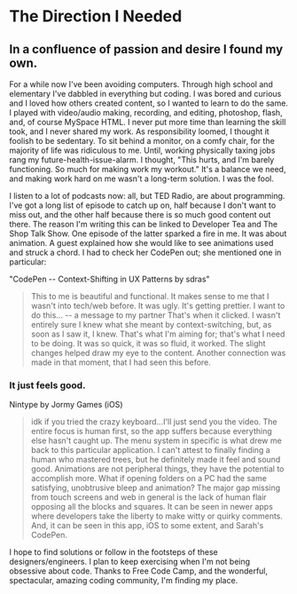 # The Direction I Needed

## In a confluence of passion and desire I found my own.

For a while now I've been avoiding computers. Through high school and elementary I've dabbled in everything but coding. I was bored and curious and I loved how others created content, so I wanted to learn to do the same. I played with video/audio making, recording, and editing, photoshop, flash, and, of course MySpace HTML. I never put more time than learning the skill took, and I never shared my work. As responsibility loomed, I thought it foolish to be sedentary. To sit behind a monitor, on a comfy chair, for the majority of life was ridiculous to me. Until, working physically taxing jobs rang my future-health-issue-alarm. I thought, "This hurts, and I'm barely functioning. So much for making work my workout." It's a balance we need, and making work hard on me wasn't a long-term solution. I was the fool.

I listen to a lot of podcasts now: all, but TED Radio, are about programming. I've got a long list of episode to catch up on, half because I don't want to miss out, and the other half because there is so much good content out there. The reason I'm writing this can be linked to Developer Tea and The Shop Talk Show. One episode of the latter sparked a fire in me. It was about animation. A guest explained how she would like to see animations used and struck a chord. I had to check her CodePen out; she mentioned one in particular:

"CodePen -- Context-Shifting in UX Patterns by sdras"

> This to me is beautiful and functional. It makes sense to me that I wasn't into tech/web before. It was ugly. It's getting prettier. I want to do this... -- a message to my partner That's when it clicked. I wasn't entirely sure I knew what she meant by context-switching, but, as soon as I saw it, I knew. That's what I'm aiming for; that's what I need to be doing. It was so quick, it was so fluid, it worked. The slight changes helped draw my eye to the content. Another connection was made in that moment, that I had seen this before.

### It just feels good.

Nintype by Jormy Games (iOS)

> idk if you tried the crazy keyboard...I'll just send you the video. The entire focus is human first, so the app suffers because everything else hasn't caught up. The menu system in specific is what drew me back to this particular application. I can't attest to finally finding a human who mastered trees, but he definitely made it feel and sound good. Animations are not peripheral things, they have the potential to accomplish more. What if opening folders on a PC had the same satisfying, unobtrusive bleep and animation? The major gap missing from touch screens and web in general is the lack of human flair opposing all the blocks and squares. It can be seen in newer apps where developers take the liberty to make witty or quirky comments. And, it can be seen in this app, iOS to some extent, and Sarah's CodePen.

I hope to find solutions or follow in the footsteps of these designers/engineers. I plan to keep exercising when I'm not being obsessive about code. Thanks to Free Code Camp, and the wonderful, spectacular, amazing coding community, I'm finding my place.

